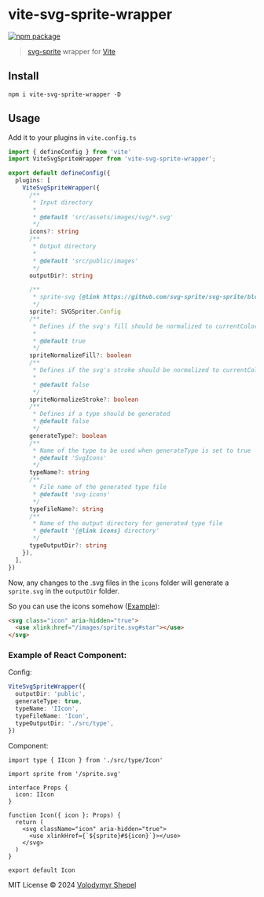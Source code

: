 # vite-svg-sprite-wrapper

<p>
  <a href="https://npmjs.com/package/vite-svg-sprite-wrapper"><img src="https://img.shields.io/npm/v/vite-svg-sprite-wrapper.svg" alt="npm package"></a>
</p>

> [svg-sprite](https://github.com/svg-sprite/svg-sprite/) wrapper for [Vite](https://github.com/vitejs/vite)

## Install

```
npm i vite-svg-sprite-wrapper -D
```

## Usage

Add it to your plugins in `vite.config.ts`

```ts
import { defineConfig } from 'vite'
import ViteSvgSpriteWrapper from 'vite-svg-sprite-wrapper';

export default defineConfig({
  plugins: [
    ViteSvgSpriteWrapper({
      /**
       * Input directory
       *
       * @default 'src/assets/images/svg/*.svg'
       */
      icons?: string
      /**
       * Output directory
       *
       * @default 'src/public/images'
       */
      outputDir?: string

      /**
       * sprite-svg {@link https://github.com/svg-sprite/svg-sprite/blob/main/docs/configuration.md#sprite-svg-options|options}
       */
      sprite?: SVGSpriter.Config
      /**
       * Defines if the svg's fill should be normalized to currentColor
       *
       * @default true
       */
      spriteNormalizeFill?: boolean
      /**
       * Defines if the svg's stroke should be normalized to currentColor
       *
       * @default false
       */
      spriteNormalizeStroke?: boolean
      /**
       * Defines if a type should be generated
       * @default false
       */
      generateType?: boolean
      /**
       * Name of the type to be used when generateType is set to true
       * @default 'SvgIcons'
       */
      typeName?: string
      /**
       * File name of the generated type file
       * @default 'svg-icons'
       */
      typeFileName?: string
      /**
       * Name of the output directory for generated type file
       * @default '{@link icons} directory'
       */
      typeOutputDir?: string
    }),
  ],
})
```

Now, any changes to the .svg files in the `icons` folder will generate a `sprite.svg` in the `outputDir` folder.

So you can use the icons somehow ([Example](https://github.com/vshepel/vite-svg-sprite-wrapper/tree/master/example)):

```html
<svg class="icon" aria-hidden="true">
  <use xlink:href="/images/sprite.svg#star"></use>
</svg>
```

### Example of React Component:

Config:

```ts
ViteSvgSpriteWrapper({
  outputDir: 'public',
  generateType: true,
  typeName: 'IIcon',
  typeFileName: 'Icon',
  typeOutputDir: './src/type',
})
```

Component:

```tsx
import type { IIcon } from './src/type/Icon'

import sprite from '/sprite.svg'

interface Props {
  icon: IIcon
}

function Icon({ icon }: Props) {
  return (
    <svg className="icon" aria-hidden="true">
      <use xlinkHref={`${sprite}#${icon}`}></use>
    </svg>
  )
}

export default Icon
```

MIT License © 2024 [Volodymyr Shepel](https://github.com/vshepel)
